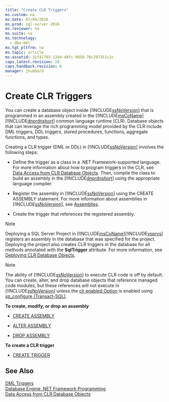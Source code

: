 ```yaml
---
title: "Create CLR Triggers"
ms.custom: na
ms.date: 07/04/2016
ms.prod: sql-server-2016
ms.reviewer: na
ms.suite: na
ms.technology: 
  - dbe-dml
ms.tgt_pltfrm: na
ms.topic: article
ms.assetid: 31f41703-134d-49fc-9850-76c297351c2c
caps.latest.revision: 28
caps.handback.revision: 0
manager: jhubbard
---
```

# Create CLR Triggers
You can create a database object inside [!INCLUDE[ssNoVersion](../../Topics/TopicNameContainA/tokens/ssNoVersion_md.md)] that is programmed in an assembly created in the [!INCLUDE[msCoName](../../Topics/TopicNameContainA/tokens/msCoName_md.md)] [!INCLUDE[dnprdnshort](../../Topics/TopicNameContainA/tokens/dnprdnshort_md.md)] common language runtime (CLR). Database objects that can leverage the rich programming model provided by the CLR include DML triggers, DDL triggers, stored procedures, functions, aggregate functions, and types.  
  
 Creating a CLR trigger (DML or DDL) in [!INCLUDE[ssNoVersion](../../Topics/TopicNameContainA/tokens/ssNoVersion_md.md)] involves the following steps:  
  
-   Define the trigger as a class in a .NET Framework-supported language. For more information about how to program triggers in the CLR, see [Data Access from CLR Database Objects](assetId:///302a4e4a-3172-42b6-9cc0-4a971ab49c1c). Then, compile the class to build an assembly in the [!INCLUDE[dnprdnshort](../../Topics/TopicNameContainA/tokens/dnprdnshort_md.md)] using the appropriate language compiler.  
  
-   Register the assembly in [!INCLUDE[ssNoVersion](../../Topics/TopicNameContainA/tokens/ssNoVersion_md.md)] using the CREATE ASSEMBLY statement. For more information about assemblies in [!INCLUDE[ssNoVersion](../../Topics/TopicNameContainA/tokens/ssNoVersion_md.md)], see [Assemblies](assetId:///4b146437-3061-47f6-9e8c-26eeea10b54e).  
  
-   Create the trigger that references the registered assembly.  
  
> [!NOTE]  
>  Deploying a SQL Server Project in [!INCLUDE[msCoName](../../Topics/TopicNameContainA/tokens/msCoName_md.md)][!INCLUDE[vsprvs](../../Topics/TopicNameContainA/tokens/vsprvs_md.md)] registers an assembly in the database that was specified for the project. Deploying the project also creates CLR triggers in the database for all methods annotated with the **SqlTrigger** attribute. For more information, see [Deploying CLR Database Objects](assetId:///00752573-3367-41a7-af98-7b7a29e8e2f2).  
  
> [!NOTE]  
>  The ability of [!INCLUDE[ssNoVersion](../../Topics/TopicNameContainA/tokens/ssNoVersion_md.md)] to execute CLR code is off by default. You can create, alter, and drop database objects that reference managed code modules, but these references will not execute in [!INCLUDE[ssNoVersion](../../Topics/TopicNameContainA/tokens/ssNoVersion_md.md)] unless the [clr enabled Option](../../Topics/TopicNameNotContainA/clr-enabled-Server-Configuration-Option.md) is enabled using [sp_configure (Transact-SQL)](assetId:///d18b251d-b37a-4f5f-b50c-502d689594c8).  
  
 **To create, modify, or drop an assembly**  
  
-   [CREATE ASSEMBLY](assetId:///d8d1d245-c2c3-4325-be52-4fc1122c2079)  
  
-   [ALTER ASSEMBLY](assetId:///87bca678-4e79-40e1-bb8b-bd5ed8f34853)  
  
-   [DROP ASSEMBLY](assetId:///452d181a-a8e6-44a3-975d-29966d01b18d)  
  
 **To create a CLR trigger**  
  
-   [CREATE TRIGGER](assetId:///edeced03-decd-44c3-8c74-2c02f801d3e7)  
  
## See Also  
 [DML Triggers](../../Topics/TopicNameNotContainA/DML-Triggers.md)   
 [Database Engine .NET Framework Programming](assetId:///951bf851-3e6e-4361-ae6a-2bcd5b837ebd)   
 [Data Access from CLR Database Objects](assetId:///9a0f4dee-71c1-42e9-a85e-52382807010f)